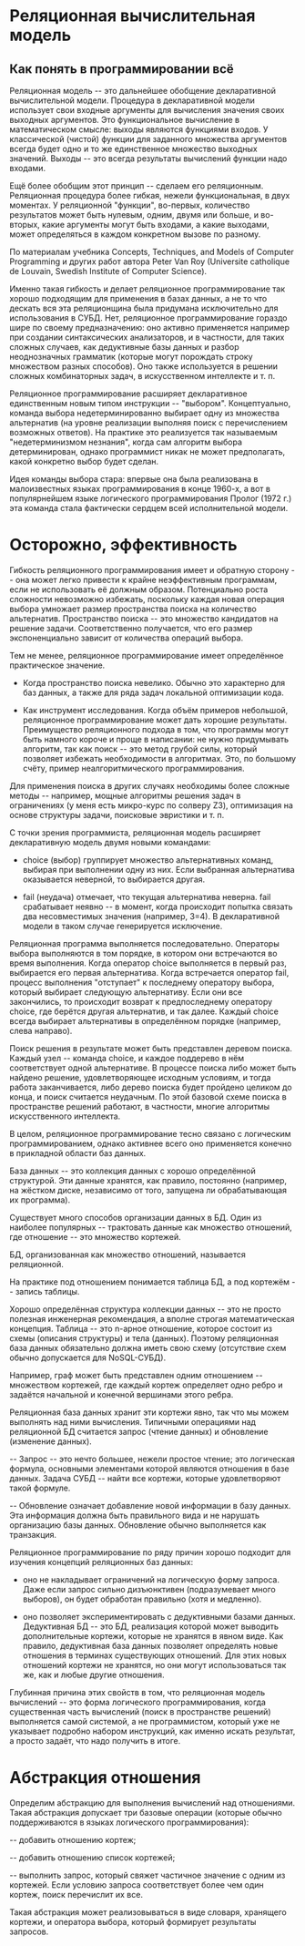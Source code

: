 # Реляционная вычислительная модель
## Как понять в программировании всё

Реляционная модель -- это дальнейшее обобщение декларативной вычислительной модели. Процедура в декларативной модели использует свои входные аргументы для вычисления значения своих выходных аргументов. Это функциональное вычисление в математическом смысле: выходы являются функциями входов. У классической (чистой) функции для заданного множества аргументов всегда будет одно и то же единственное множество выходных значений. Выходы -- это всегда результаты вычислений функции надо входами.

Ещё более обобщим этот принцип -- сделаем его реляционным. Реляционная процедура более гибкая, нежели функциональная, в двух моментах. У реляционной "функции",
во-первых, количество результатов может быть нулевым, одним, двумя или больше, и
во-вторых, какие аргументы могут быть входами, а какие выходами, может определяться в каждом конкретном вызове по разному.

По материалам учебника Concepts, Techniques, and Models of Computer Programming и других работ автора Peter Van Roy
(Universite catholique de Louvain, Swedish Institute of Computer Science).

Именно такая гибкость и делает реляционное программирование так хорошо подходящим для применения в базах данных, а не то что дескать вся эта реляционщина была придумана исключительно для использования в СУБД. Нет, реляционное программирование гораздо шире по своему предназначению: оно активно применяется например при создании синтаксических анализаторов, и в частности, для таких сложных случаев, как дедуктивные базы данных и разбор неоднозначных грамматик (которые могут порождать строку множеством разных способов). Оно также используется в решении сложных комбинаторных задач, в искусственном интеллекте и т. п.

Реляционное программирование расширяет декларативное единственным новым типом инструкции -- "выбором". Концептуально, команда выбора недетерминированно выбирает одну из множества альтернатив (на уровне реализации выполняя поиск с перечислением возможных ответов). На практике это реализуется так называемым "недетерминизмом незнания", когда сам алгоритм выбора детерминирован, однако программист никак не может предполагать, какой конкретно выбор будет сделан.

Идея команды выбора стара: впервые она была реализована в малоизвестных языках программирования в конце 1960-х, а вот в популярнейшем языке логического программирования Пролог (1972 г.) эта команда стала фактически сердцем всей исполнительной модели.

# Осторожно, эффективность
Гибкость реляционного программирования имеет и обратную сторону -- она может легко привести к крайне неэффективным программам, если не использовать её должным образом. Потенциально роста сложности невозможно избежать, поскольку каждая новая операция выбора умножает размер пространства поиска на количество альтернатив. Пространство поиска -- это множество кандидатов на решение задачи. Соответственно получается, что его размер экспоненциально зависит от количества операций выбора.

Тем не менее, реляционное программирование имеет определённое практическое значение.

- Когда пространство поиска невелико. Обычно это характерно для баз данных, а также для ряда задач локальной оптимизации кода.

- Как инструмент исследования. Когда объём примеров небольшой, реляционное программирование может дать хорошие результаты. Преимущество реляционного подхода в том, что программы могут быть намного короче и проще в написании: не нужно придумывать алгоритм, так как поиск -- это метод грубой силы, который позволяет избежать необходимости в алгоритмах. Это, по большому счёту, пример неалгоритмического программирования.

Для применения поиска в других случаях необходимы более сложные методы -- например, мощные алгоритмы решения задач в ограничениях (у меня есть микро-курс по солверу Z3), оптимизация на основе структуры задачи, поисковые эвристики и т. п.

С точки зрения программиста, реляционная модель расширяет декларативную модель двумя новыми командами:

- choice (выбор) группирует множество альтернативных команд, выбирая при выполнении одну из них. Если выбранная альтернатива оказывается неверной, то выбирается другая.

- fail (неудача) отмечает, что текущая альтернатива неверна. fail срабатывает неявно -- в момент, когда происходит попытка связать два несовместимых значения (например, 3=4). В декларативной модели в таком случае генерируется исключение.

Реляционная программа выполняется последовательно. Операторы выбора выполняются в том порядке, в котором они встречаются во время выполнения. Когда оператор choice выполняется в первый раз, выбирается его первая альтернатива. Когда встречается оператор fail, процесс выполнения "отступает" к последнему оператору выбора, который выбирает следующую альтернативу. Если они все закончились, то происходит возврат к предпоследнему оператору choice, где берётся другая альтернатив, и так далее. Каждый choice всегда выбирает альтернативы в определённом порядке (например, слева направо).

Поиск решения в результате может быть представлен деревом поиска. Каждый узел -- команда choice, и каждое поддерево в нём соответствует одной альтернативе. В процессе поиска либо может быть найдено решение, удовлетворяющее исходным условиям, и тогда работа заканчивается, либо дерево поиска будет пройдено целиком до конца, и поиск считается неудачным. По этой базовой схеме поиска в пространстве решений работают, в частности, многие алгоритмы искусственного интеллекта.

В целом, реляционное программирование тесно связано с логическим программированием, однако активнее всего оно применяется конечно в прикладной области баз данных.

База данных -- это коллекция данных с хорошо определённой структурой. Эти данные хранятся, как правило, постоянно (например, на жёстком диске, независимо от того, запущена ли обрабатывающая их программа).

Существует много способов организации данных в БД. Один из наиболее популярных -- трактовать данные как множество отношений, где отношение -- это множество кортежей.

БД, организованная как множество отношений, называется реляционной.

На практике под отношением понимается таблица БД, а под кортежём -- запись таблицы.

Хорошо определённая структура коллекции данных -- это не просто полезная инженерная рекомендация, а вполне строгая математическая концепция. Таблица -- это n-арное отношение, которое состоит из схемы (описания структуры) и тела (данных). Поэтому реляционная база данных обязательно должна иметь свою схему (отсутствие схем обычно допускается для NoSQL-СУБД).

Например, граф может быть представлен одним отношением -- множеством кортежей, где каждый кортеж определяет одно ребро и задаётся начальной и конечной вершинами этого ребра.

Реляционная база данных хранит эти кортежи явно, так что мы можем выполнять над ними вычисления. Типичными операциями над реляционной БД считается запрос (чтение данных) и обновление (изменение данных).

-- Запрос -- это нечто большее, нежели простое чтение; это логическая формула, основными элементами которой являются отношения в базе данных. Задача СУБД -- найти все кортежи, которые удовлетворяют такой формуле.

-- Обновление означает добавление новой информации в базу данных. Эта информация должна быть правильного вида и не нарушать организацию базы данных. Обновление обычно выполняется как транзакция.

Реляционное программирование по ряду причин хорошо подходит для изучения концепций реляционных баз данных:

- оно не накладывает ограничений на логическую форму запроса. Даже если запрос сильно дизъюнктивен (подразумевает много выборов), он будет обработан правильно (хотя и медленно).

- оно позволяет экспериментировать с дедуктивными базами данных. Дедуктивная БД -- это БД, реализация которой может выводить дополнительные кортежи, которые не хранятся в явном виде. Как правило, дедуктивная база данных позволяет определять новые отношения в терминах существующих отношений. Для этих новых отношений кортежи не хранятся, но они могут использоваться так же, как и любые другие отношения.

Глубинная причина этих свойств в том, что реляционная модель вычислений -- это форма логического программирования, когда существенная часть вычислений (поиск в пространстве решений) выполняется самой системой, а не программистом, который уже не указывает подробно набором инструкций, как именно искать результат, а просто задаёт, что надо получить в итоге.

# Абстракция отношения
Определим абстракцию для выполнения вычислений над отношениями. Такая абстракция допускает три базовые операции (которые обычно поддерживаются в языках логического программирования):

-- добавить отношению кортеж;

-- добавить отношению список кортежей;

-- выполнить запрос, который свяжет частичное значение с одним из кортежей. Если условию запроса соответствует более чем один кортеж, поиск перечислит их все.

Такая абстракция может реализовываться в виде словаря, хранящего кортежи, и оператора выбора, который формирует результаты запросов.

